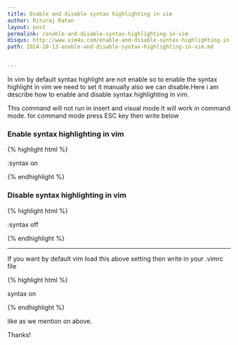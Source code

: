 ```yaml
---
title: Enable and disable syntax highlighting in vim
author: Rituraj Ratan
layout: post
permalink: /enable-and-disable-syntax-highlighting-in-vim
disqus: http://www.vim4u.com/enable-and-disable-syntax-highlighting-in-vim.md
path: 2014-10-13-enable-and-disable-syntax-highlighting-in-vim.md


---
```


In vim by default syntax highlight are not enable so to enable the syntax highlight in vim we need to set it manually also we can disable.Here i am describe how to enable and disable syntax highlighting in vim. 

This command will not run in insert and visual mode.It will work in command mode. for command mode press ESC key then write below        

### Enable syntax highlighting in vim

{% highlight html %}

:syntax on

{% endhighlight %}

### Disable syntax highlighting in vim

{% highlight html %}

:syntax off

{% endhighlight %}


-----

If you want by default vim load this above setting then write in your .vimrc file

{% highlight html %}

syntax on

{% endhighlight %}

like as we mention on above.

Thanks!
